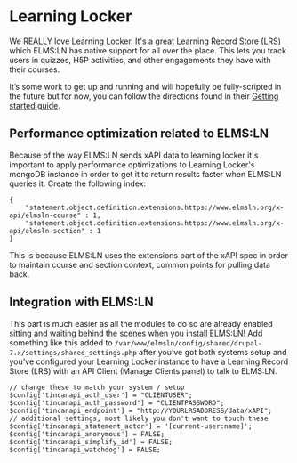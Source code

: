# Learning Locker

We REALLY love Learning Locker. It's a great Learning Record Store (LRS) which ELMS:LN has native support for all over the place. This lets you track users in quizzes, H5P activities, and other engagements they have with their courses.

It’s some work to get up and running and will hopefully be fully-scripted in the future but for now, you can follow the directions found in their [Getting started guide](https://learninglocker.net/get-started/).

## Performance optimization related to ELMS:LN
Because of the way ELMS:LN sends xAPI data to learning locker it's important to apply performance optimizations to Learning Locker's mongoDB instance in order to get it to return results faster when ELMS:LN queries it. Create the following index:

```
{
    "statement.object.definition.extensions.https://www.elmsln.org/x-api/elmsln-course" : 1,
    "statement.object.definition.extensions.https://www.elmsln.org/x-api/elmsln-section" : 1
}
```

This is because ELMS:LN uses the extensions part of the xAPI spec in order to maintain course and section context, common points for pulling data back.

## Integration with ELMS:LN
This part is much easier as all the modules to do so are already enabled sitting and waiting behind the scenes when you install ELMS:LN! Add something like this added to `/var/www/elmsln/config/shared/drupal-7.x/settings/shared_settings.php` after you’ve got both systems setup and you’ve configured your Learning Locker instance to have a Learning Record Store (LRS) with an API Client (Manage Clients panel) to talk to ELMS:LN.

```
// change these to match your system / setup
$config['tincanapi_auth_user'] = "CLIENTUSER";
$config['tincanapi_auth_password'] = "CLIENTPASSWORD";
$config['tincanapi_endpoint'] = "http://YOURLRSADDRESS/data/xAPI";
// additional settings, most likely you don't want to touch these
$config['tincanapi_statement_actor'] = '[current-user:name]';
$config['tincanapi_anonymous'] = FALSE;
$config['tincanapi_simplify_id'] = FALSE;
$config['tincanapi_watchdog'] = FALSE;
```
